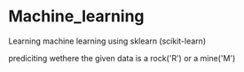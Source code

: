 # Machine_learning
Learning machine learning using sklearn (scikit-learn)

prediciting wethere the given data is a rock('R') or a mine('M')
